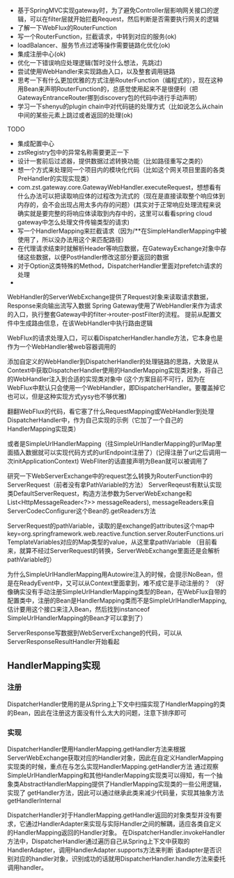 * 基于SpringMVC实现gateway时，为了避免Controller层影响网关接口的逻辑，可以在filter层就开始拦截Request，然后判断是否需要执行网关的逻辑
* 了解一下WebFlux的RouterFunction
* 写一个RouterFunction，拦截请求，中转到对应的服务(ok)
* loadBalancer、服务节点过滤等操作需要链路化优化(ok)
* 集成注册中心(ok)
* 优化一下错误响应处理逻辑(暂时没什么想法，先跳过)
* 尝试使用WebHandler来实现路由入口，以及整套调用链路
* 思考一下有什么更加优雅的方式注册RouterFunction（编程式的），现在这种用Bean来声明RouterFunction的，总感觉使用起来不是很便利（把GatewayEntranceRouter挪到discovery包的代码中进行手动声明）
* 学习一下shenyu的plugin chain中对代码链的处理方式（比如说怎么从chain中间的某些元素上跳过或者返回的处理(ok)

TODO
* 集成配置中心
* zstRegistry包中的异常名称需要更正一下
* 设计一套前后过滤器，提供数据过滤转换功能（比如路径重写之类的）
* 想一个方式来处理同一个项目内的模块化代码（比如这个网关项目里面的各类PreHandler的实现实现类）
* com.zst.gateway.core.GatewayWebHandler.executeRequest，想想看有什么办法可以把读取响应体的过程改为流式的（现在是直接读取整个响应体到内存的，会不会出现占用太多内存的问题）(其实对于正常响应处理流程来说确实就是要完整的将响应体读取到内存中的，这里可以看看spring cloud gateway中怎么处理文件传输类型的请求)
* 写一个HandlerMapping来拦截请求（因为/**在SimpleHandlerMapping中被使用了，所以没办法用这个来匹配路径）
* 在代理请求结束时就解析Header等响应数据，在GatewayExchange对象中存储这些数据，以便PostHandler修改这部分要返回的数据
* 对于Option这类特殊的Method，DispatcherHandler里面对prefetch请求的处理
* 

WebHandler的ServerWebExchange提供了Request对象来读取请求数据，Response来向输出流写入数据
Spring Gateway使用了WebHandler来作为请求的入口，执行整套Gateway中的filter->router-postFilter的流程。
提前从配置文件中生成路由信息，在该WebHandler中执行路由逻辑

WebFlux的请求处理入口，可以看DispatcherHandler.handle方法，它本身也是作为一个WebHandler被web容器调用的

添加自定义的WebHandler到DispatcherHandler的处理链路的思路，大致是从Context中获取DispatcherHandler使用的HandlerMapping实现类对象，将自己的WebHandler注入到合适的实现类对象中
(这个方案目前不可行，因为在WebFlux中默认只会使用一个WebHandler，即DispatcherHandler。要覆盖掉它也可以，但是这种实现方式yysy也不够优雅)

翻翻WebFlux的代码，看它塞了什么RequestMapping或WebHandler到处理DispatcherHandler中，作为自己实现的示例（它加了一个自己的HandlerMapping实现类）

或者是SimpleUrlHandlerMapping（往SimpleUrlHandlerMapping的urlMap里面插入数据就可以实现代码方式的urlEndpoint注册了）(记得注册了url之后调用一次initApplicationContext)
WebFliter的话直接声明为Bean就可以被调用了


研究一下WebServerExchange中的request怎么转换为RouterFunction中的ServerRequest（前者没有拿PathVariable的方法）
ServerReqeust有默认实现类DefaultServerRequest，构造方法参数为ServerWebExchange和List<HttpMessageReader<?>> messageReaders), 
messageReaders来自ServerCodecConfigurer这个Bean的.getReaders方法

ServerRequest的pathVariable，读取的是exchange的attributes这个map中key=org.springframework.web.reactive.function.server.RouterFunctions.uriTemplateVariables对应的Map类型的value，从这里拿pathVariable
（目前看来，就算不经过ServerRequest的转换，ServerWebExchange里面还是会解析pathVariable的）

为什么SimpleUrlHandlerMapping用Autowire注入的时候，会提示NoBean，但是在ReadyEvent中，又可以从Context里面拿到，难不成它是手动注册的？
（好像确实没有手动注册SimpleUrlHandlerMapping类型的Bean，在WebFlux自带的配置类中，注册的Bean是HandlerMapping类而不是SimpleUrlHandlerMapping,
估计要用这个接口来注入Bean，然后找到instanceof SimpleUrlHandlerMapping的Bean才可以拿到了）

ServerResponse写数据到WebServerExchange的代码，可以从ServerResponseResultHandler开始看起

## HandlerMapping实现

### 注册
DispatcherHandler使用的是从Spring上下文中扫描实现了HandlerMapping的类的Bean，因此在注册这方面没有什么太大的问题，注意下排序即可

### 实现
DispatcherHandler使用HandlerMapping.getHandler方法来根据ServerWebExchange获取对应的Handler对象，因此在自定义HandlerMapping实现类的时候，重点在与怎么实现HandlerMapping.getHandler方法
通过观察SimpleUrlHandlerMapping和其他HandlerMapping实现类可以得知，有一个抽象类AbstractHandlerMapping提供了HandlerMapping实现类的一些公用逻辑，实现了
getHandler方法，因此可以通过继承此类来减少代码量，实现其抽象方法getHandlerInternal

DispatcherHandler对于HandlerMapping.getHandler返回的对象类型并没有要求，它通过HandlerAdapter来实现与实际Handler之间的解耦，适应各类自定义的HandlerMapping返回的Handler对象。
在DispatcherHandler.invokeHandler方法中，DispatcherHandler通过遍历自己从Spring上下文中获取的HandlerAdapter，调用HandlerAdapter.supports方法来判断
该adapter是否识别对应的handler对象，识别成功的话就用DispatcherHandler.handle方法来委托调用handler。
